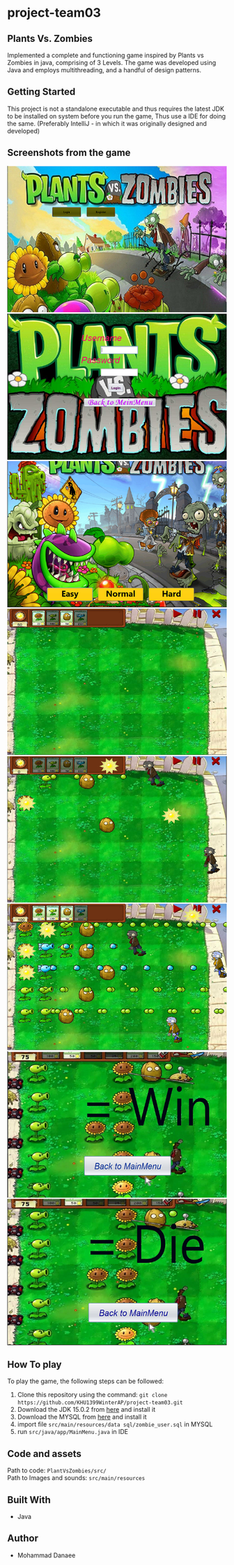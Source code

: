 # project-team03
## Plants Vs. Zombies
Implemented a complete and functioning game inspired by Plants vs Zombies in java, comprising of 3 Levels. The game was developed using Java and employs multithreading, and a handful of design patterns.
## Getting Started
This project is not a standalone executable and thus requires the latest JDK to be installed on system before you run the game, Thus use a IDE for doing the same. (Preferably IntelliJ - in which it was originally designed and developed)
## Screenshots from the game
![GamePlay](https://github.com/KHU1399WinterAP/project-team03/blob/master/src/main/resources/Image/GamePlayScreenshots/1.PNG)
![GamePlay](https://github.com/KHU1399WinterAP/project-team03/blob/master/src/main/resources/Image/GamePlayScreenshots/3.PNG)
![GamePlay](https://github.com/KHU1399WinterAP/project-team03/blob/master/src/main/resources/Image/GamePlayScreenshots/4.PNG)
![GamePlay](https://github.com/KHU1399WinterAP/project-team03/blob/master/src/main/resources/Image/GamePlayScreenshots/5.PNG)
![GamePlay](https://github.com/KHU1399WinterAP/project-team03/blob/master/src/main/resources/Image/GamePlayScreenshots/6.PNG)
![GamePlay](https://github.com/KHU1399WinterAP/project-team03/blob/master/src/main/resources/Image/GamePlayScreenshots/7.PNG)
![GamePlay](https://github.com/KHU1399WinterAP/project-team03/blob/master/src/main/resources/Image/GamePlayScreenshots/8.PNG)
![GamePlay](https://github.com/KHU1399WinterAP/project-team03/blob/master/src/main/resources/Image/GamePlayScreenshots/9.PNG)
## How To play
To play the game, the following steps can be followed:
1. Clone this repository using the command: `git clone https://github.com/KHU1399WinterAP/project-team03.git`
2. Download the JDK 15.0.2 from [here](https://www.techspot.com/downloads/5552-java-15-jdk.html) and install it
3. Download the MYSQL from [here](https://dev.mysql.com/downloads/installer/) and install it
4. import file `src/main/resources/data sql/zombie_user.sql` in MYSQL 
5. run `src/java/app/MainMenu.java` in IDE
## Code and assets
Path to code: `PlantVsZombies/src/` <br>
Path to Images and sounds: `src/main/resources`
## Built With
- Java
## Author
- Mohammad Danaee
